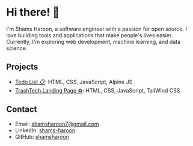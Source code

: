 # Hi there! 👋

I'm Shams Haroon, a software engineer with a passion for open source. I love building tools and applications that make people's lives easier. Currently, I'm exploring web development, machine learning, and data science.

## Projects

- [Todo List 📋](https://shamsharoon.github.io/get-it-done/): HTML, CSS, JavaScript, Alpine JS
- [TrashTech Landing Page ♻️](https://shamsharoon.github.io/TrashTechFigmaDesign): HTML, CSS, JavaScript, TailWind CSS

## Contact

- Email: shamsharoon7@gmail.com
- LinkedIn: [shams-haroon](https://www.linkedin.com/in/shams-haroon/)
- GitHub: [shamsharoon](https://github.com/shamsharoon)

